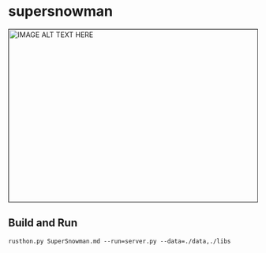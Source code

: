 # supersnowman

<a href="http://www.youtube.com/watch?feature=player_embedded&v=walJbBM8Ams" target="_blank"><img src="http://img.youtube.com/vi/walJbBM8Ams/0.jpg" alt="IMAGE ALT TEXT HERE" width="640" height="350" border="1" /></a>

Build and Run
-------------
`rusthon.py SuperSnowman.md --run=server.py --data=./data,./libs`

